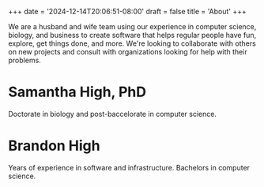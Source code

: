 +++
date = '2024-12-14T20:06:51-08:00'
draft = false
title = 'About'
+++

We are a husband and wife team using our experience in computer science, biology, and business to create software that helps regular people have fun, explore, get things done, and more. We're looking to collaborate with others on new projects and consult with organizations looking for help with their problems.

# Samantha High, PhD

Doctorate in biology and post-baccelorate in computer science.

# Brandon High

Years of experience in software and infrastructure. Bachelors in computer science.
